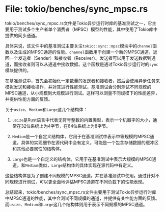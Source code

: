 # File: tokio/benches/sync_mpsc.rs

tokio/benches/sync_mpsc.rs文件是Tokio异步运行时库的基准测试之一，它主要用于测试多个生产者单个消费者（MPSC）模型的性能，其中使用了Tokio库中提供的同步通道。

具体来说，该文件中的基准测试主要关注`tokio::sync::mpsc`模块中的`channel`函数以及生成的MPSC通道的性能。`channel`函数用于创建一个新的MPSC通道，返回一个发送者（Sender）和接收者（Receiver）。发送者可以用于发送数据到通道，而接收者则可以从通道中接收数据。这个函数是通过Tokio异步运行时的`sync`模块提供的。

在基准测试中，首先会初始化一定数量的发送者和接收者，然后会使用异步任务来模拟发送和接收操作，并对其进行性能测试。基准测试会分别测试不同规模的MPSC通道，从小规模到大规模进行测试。这样可以测量不同规模下的性能差异，并提供性能方面的反馈。

关于`usize`、`Medium`和`Large`这几个结构体：

1. `usize`是Rust语言中代表无符号整数的内置类型，表示一个机器字的大小，通常在32位系统上为4字节，在64位系统上为8字节。

2. `Medium`是一个自定义结构体，它用于在基准测试中表示中等规模的MPSC通道。具体的实现细节在源代码中会有定义，可能是一个包含存储数据的缓冲区和其他必要属性的结构体。

3. `Large`也是一个自定义的结构体，它用于在基准测试中表示大规模的MPSC通道。和`Medium`类似，`Large`结构体的具体实现在源代码中有定义。

这些结构体是为了创建不同规模的MPSC通道，并在基准测试中使用。通过针对不同规模进行测试，可以更全面地评估MPSC通道在不同负载下的性能表现。

总结起来，tokio/benches/sync_mpsc.rs文件主要用于测试Tokio异步运行时库中MPSC通道的性能，其中会测试不同规模的通道，并提供有关性能方面的反馈。而`usize`、`Medium`和`Large`这几个结构体则用于表示不同规模的MPSC通道。

